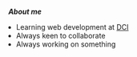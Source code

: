 &nbsp;&nbsp;**_About me_**

- Learning web development at [DCI]("https://digitalcareerinstitute.org/")
- Always keen to collaborate
- Always working on something
